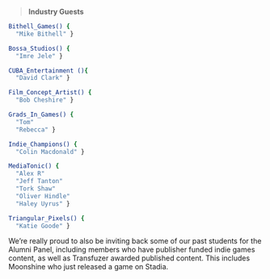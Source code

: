 > **Industry Guests**
```bash
Bithell_Games() { 
  "Mike Bithell" }

Bossa_Studios() {
  "Imre Jele" }

CUBA_Entertainment (){
  "David Clark" }

Film_Concept_Artist() {
  "Bob Cheshire" }

Grads_In_Games() {
  "Tom"
  "Rebecca" }

Indie_Champions() {
  "Colin Macdonald" }

MediaTonic() {
  "Alex R"
  "Jeff Tanton"
  "Tork Shaw"
  "Oliver Hindle"
  "Haley Uyrus" }

Triangular_Pixels() {
  "Katie Goode" }
```
We’re really proud to also be inviting back some of our past students for the Alumni Panel, including members who have publisher funded indie games content, as well as Transfuzer awarded published content. This includes Moonshine who just released a game on Stadia.